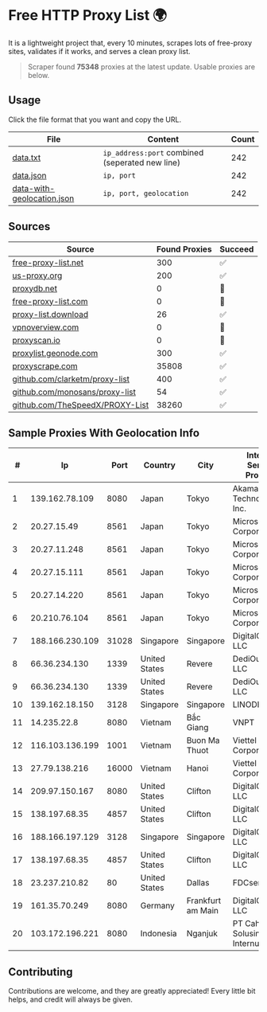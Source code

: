 
# Free HTTP Proxy List 🌍

It is a lightweight project that, every 10 minutes, scrapes lots of free-proxy sites, validates if it works, and serves a clean proxy list.


> Scraper found **75348** proxies at the latest update. Usable proxies are below.

## Usage

Click the file format that you want and copy the URL.


|File|Content|Count|
|----|-------|-----|
|[data.txt](https://raw.githubusercontent.com/themiralay/Proxy-List-World/master/data.txt)|`ip_address:port` combined (seperated new line)|242|
|[data.json](https://raw.githubusercontent.com/themiralay/Proxy-List-World/master/data.json)|`ip, port`|242|
|[data-with-geolocation.json](https://raw.githubusercontent.com/themiralay/Proxy-List-World/master/data-with-geolocation.json)|`ip, port, geolocation`|242|

## Sources

|Source|Found Proxies|Succeed|
|------|-------------|-------|
|[free-proxy-list.net](https://free-proxy-list.net)|300|✅|
|[us-proxy.org](https://www.us-proxy.org)|200|✅|
|[proxydb.net](http://proxydb.net)|0|🚫|
|[free-proxy-list.com](https://free-proxy-list.com/?page=&port=&type%5B%5D=http&type%5B%5D=https&up_time=0&search=Search)|0|🚫|
|[proxy-list.download](https://www.proxy-list.download/HTTP)|26|✅|
|[vpnoverview.com](https://vpnoverview.com/privacy/anonymous-browsing/free-proxy-servers)|0|🚫|
|[proxyscan.io](https://www.proxyscan.io)|0|🚫|
|[proxylist.geonode.com](https://proxylist.geonode.com/api/proxy-list?limit=300&page=1&sort_by=lastChecked&sort_type=desc&protocols=http,https)|300|✅|
|[proxyscrape.com](https://api.proxyscrape.com/v2/?request=displayproxies&protocol=http&timeout=10000&country=all&ssl=all&anonymity=all)|35808|✅|
|[github.com/clarketm/proxy-list](https://raw.githubusercontent.com/clarketm/proxy-list/master/proxy-list-raw.txt)|400|✅|
|[github.com/monosans/proxy-list](https://raw.githubusercontent.com/monosans/proxy-list/main/proxies/http.txt)|54|✅|
|[github.com/TheSpeedX/PROXY-List](https://raw.githubusercontent.com/TheSpeedX/PROXY-List/master/http.txt)|38260|✅|


## Sample Proxies With Geolocation Info

|#|Ip|Port|Country|City|Internet Service Provider|
|-|--|----|-------|----|-------------------------|
|1|139.162.78.109|8080|Japan|Tokyo|Akamai Technologies, Inc.|
|2|20.27.15.49|8561|Japan|Tokyo|Microsoft Corporation|
|3|20.27.11.248|8561|Japan|Tokyo|Microsoft Corporation|
|4|20.27.15.111|8561|Japan|Tokyo|Microsoft Corporation|
|5|20.27.14.220|8561|Japan|Tokyo|Microsoft Corporation|
|6|20.210.76.104|8561|Japan|Tokyo|Microsoft Corporation|
|7|188.166.230.109|31028|Singapore|Singapore|DigitalOcean, LLC|
|8|66.36.234.130|1339|United States|Revere|DediOutlet, LLC|
|9|66.36.234.130|1339|United States|Revere|DediOutlet, LLC|
|10|139.162.18.150|3128|Singapore|Singapore|LINODE|
|11|14.235.22.8|8080|Vietnam|Bắc Giang|VNPT|
|12|116.103.136.199|1001|Vietnam|Buon Ma Thuot|Viettel Corporation|
|13|27.79.138.216|16000|Vietnam|Hanoi|Viettel Corporation|
|14|209.97.150.167|8080|United States|Clifton|DigitalOcean, LLC|
|15|138.197.68.35|4857|United States|Clifton|DigitalOcean, LLC|
|16|188.166.197.129|3128|Singapore|Singapore|DigitalOcean, LLC|
|17|138.197.68.35|4857|United States|Clifton|DigitalOcean, LLC|
|18|23.237.210.82|80|United States|Dallas|FDCservers.net|
|19|161.35.70.249|8080|Germany|Frankfurt am Main|DigitalOcean, LLC|
|20|103.172.196.221|8080|Indonesia|Nganjuk|PT Cahaya Solusindo Internusa|



## Contributing

Contributions are welcome, and they are greatly appreciated! Every
little bit helps, and credit will always be given.

